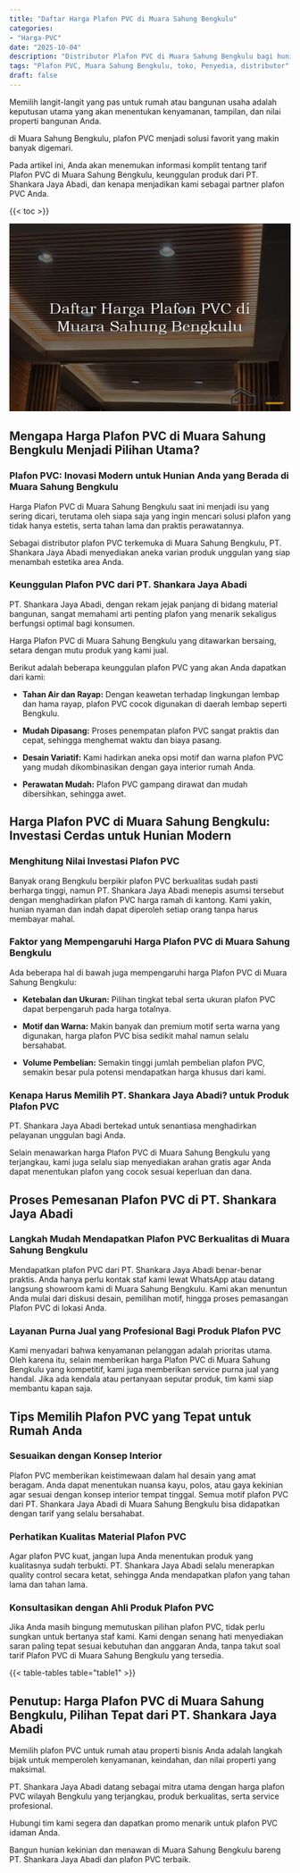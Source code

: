```yaml
---
title: "Daftar Harga Plafon PVC di Muara Sahung Bengkulu"
categories: 
- "Harga-PVC"
date: "2025-10-04"
description: "Distributor Plafon PVC di Muara Sahung Bengkulu bagi hunian, perkantoran, dan ritel. Panel unggulan, pilihan motif, warna modern, dengan jasa penempatan dikerjakan oleh teknisi profesional serta kepastian resmi!|Layanan penyediaan Plafon PVC di Muara Sahung Bengkulu untuk kebutuhan rumah, office, atau ritel, beserta panel unggulan dan instalasi oleh tim profesional serta jaminan resmi.|Pilihan Plafon PVC di Muara Sahung Bengkulu yang terbukti untuk hunian, kantor, serta ritel, dengan panel berkualitas dan penempatan dikerjakan oleh tenaga ahli berpengalaman serta jaminan resmi.|Penjualan Plafon PVC di Muara Sahung Bengkulu bagi rumah, kantor, serta gerai, dengan material unggulan dan instalasi oleh teknisi berpengalaman, dilengkapi dengan garansi resmi.}"
tags: "Plafon PVC, Muara Sahung Bengkulu, toko, Penyedia, distributor"
draft: false
---
```


Memilih langit-langit yang pas untuk rumah atau bangunan usaha adalah keputusan utama yang akan menentukan kenyamanan, tampilan, dan nilai properti bangunan Anda.

di Muara Sahung Bengkulu, plafon PVC menjadi solusi favorit yang makin banyak digemari.

Pada artikel ini, Anda akan menemukan informasi komplit tentang tarif Plafon PVC di Muara Sahung Bengkulu, keunggulan produk dari PT. Shankara Jaya Abadi, dan kenapa menjadikan kami sebagai partner plafon PVC Anda.

{{< toc >}}

![Daftar Harga Plafon PVC di Muara Sahung Bengkulu](/images/Harga-PVC/Daftar-Harga-Plafon-PVC-di-Muara-Sahung-Bengkulu.png)


## Mengapa Harga Plafon PVC di Muara Sahung Bengkulu Menjadi Pilihan Utama?

### Plafon PVC: Inovasi Modern untuk Hunian Anda yang Berada di Muara Sahung Bengkulu

Harga Plafon PVC di Muara Sahung Bengkulu saat ini menjadi isu yang sering dicari, terutama oleh siapa saja yang ingin mencari solusi plafon yang tidak hanya estetis, serta tahan lama dan praktis perawatannya.

Sebagai distributor plafon PVC terkemuka di Muara Sahung Bengkulu, PT. Shankara Jaya Abadi menyediakan aneka varian produk unggulan yang siap menambah estetika area Anda.

### Keunggulan Plafon PVC dari PT. Shankara Jaya Abadi

PT. Shankara Jaya Abadi, dengan rekam jejak panjang di bidang material bangunan, sangat memahami arti penting plafon yang menarik sekaligus berfungsi optimal bagi konsumen.

Harga Plafon PVC di Muara Sahung Bengkulu yang ditawarkan bersaing, setara dengan mutu produk yang kami jual.

Berikut adalah beberapa keunggulan plafon PVC yang akan Anda dapatkan dari kami:

- **Tahan Air dan Rayap:** Dengan keawetan terhadap lingkungan lembap dan hama rayap, plafon PVC cocok digunakan di daerah lembap seperti Bengkulu.

- **Mudah Dipasang:** Proses penempatan plafon PVC sangat praktis dan cepat, sehingga menghemat waktu dan biaya pasang.

- **Desain Variatif:** Kami hadirkan aneka opsi motif dan warna plafon PVC yang mudah dikombinasikan dengan gaya interior rumah Anda.

- **Perawatan Mudah:** Plafon PVC gampang dirawat dan mudah dibersihkan, sehingga awet.

## Harga Plafon PVC di Muara Sahung Bengkulu: Investasi Cerdas untuk Hunian Modern

### Menghitung Nilai Investasi Plafon PVC

Banyak orang Bengkulu berpikir plafon PVC berkualitas sudah pasti berharga tinggi, namun PT. Shankara Jaya Abadi menepis asumsi tersebut dengan menghadirkan plafon PVC harga ramah di kantong. Kami yakin, hunian nyaman dan indah dapat diperoleh setiap orang tanpa harus membayar mahal.

### Faktor yang Mempengaruhi Harga Plafon PVC di Muara Sahung Bengkulu

Ada beberapa hal di bawah juga mempengaruhi harga Plafon PVC di Muara Sahung Bengkulu:

- **Ketebalan dan Ukuran:** Pilihan tingkat tebal serta ukuran plafon PVC dapat berpengaruh pada harga totalnya.

- **Motif dan Warna:** Makin banyak dan premium motif serta warna yang digunakan, harga plafon PVC bisa sedikit mahal namun selalu bersahabat.

- **Volume Pembelian:** Semakin tinggi jumlah pembelian plafon PVC, semakin besar pula potensi mendapatkan harga khusus dari kami.

### Kenapa Harus Memilih PT. Shankara Jaya Abadi? untuk Produk Plafon PVC

PT. Shankara Jaya Abadi bertekad untuk senantiasa menghadirkan pelayanan unggulan bagi Anda.

Selain menawarkan harga Plafon PVC di Muara Sahung Bengkulu yang terjangkau, kami juga selalu siap menyediakan arahan gratis agar Anda dapat menentukan plafon yang cocok sesuai keperluan dan dana.

## Proses Pemesanan Plafon PVC di PT. Shankara Jaya Abadi

### Langkah Mudah Mendapatkan Plafon PVC Berkualitas di Muara Sahung Bengkulu

Mendapatkan plafon PVC dari PT. Shankara Jaya Abadi benar-benar praktis. Anda hanya perlu kontak staf kami lewat WhatsApp atau datang langsung showroom kami di Muara Sahung Bengkulu. Kami akan menuntun Anda mulai dari diskusi desain, pemilihan motif, hingga proses pemasangan Plafon PVC di lokasi Anda.

### Layanan Purna Jual yang Profesional Bagi Produk Plafon PVC

Kami menyadari bahwa kenyamanan pelanggan adalah prioritas utama. Oleh karena itu, selain memberikan harga Plafon PVC di Muara Sahung Bengkulu yang kompetitif, kami juga memberikan service purna jual yang handal. Jika ada kendala atau pertanyaan seputar produk, tim kami siap membantu kapan saja.

## Tips Memilih Plafon PVC yang Tepat untuk Rumah Anda

### Sesuaikan dengan Konsep Interior

Plafon PVC memberikan keistimewaan dalam hal desain yang amat beragam. Anda dapat menentukan nuansa kayu, polos, atau gaya kekinian agar sesuai dengan konsep interior tempat tinggal. Semua motif plafon PVC dari PT. Shankara Jaya Abadi di Muara Sahung Bengkulu bisa didapatkan dengan tarif yang selalu bersahabat.

### Perhatikan Kualitas Material Plafon PVC

Agar plafon PVC kuat, jangan lupa Anda menentukan produk yang kualitasnya sudah terbukti. PT. Shankara Jaya Abadi selalu menerapkan quality control secara ketat, sehingga Anda mendapatkan plafon yang tahan lama dan tahan lama.

### Konsultasikan dengan Ahli Produk Plafon PVC

Jika Anda masih bingung memutuskan pilihan plafon PVC, tidak perlu sungkan untuk bertanya staf kami. Kami dengan senang hati menyediakan saran paling tepat sesuai kebutuhan dan anggaran Anda, tanpa takut soal tarif Plafon PVC di Muara Sahung Bengkulu yang tersedia.

{{< table-tables table="table1" >}}

## Penutup: Harga Plafon PVC di Muara Sahung Bengkulu, Pilihan Tepat dari PT. Shankara Jaya Abadi

Memilih plafon PVC untuk rumah atau properti bisnis Anda adalah langkah bijak untuk memperoleh kenyamanan, keindahan, dan nilai properti yang maksimal.

PT. Shankara Jaya Abadi datang sebagai mitra utama dengan harga plafon PVC wilayah Bengkulu yang terjangkau, produk berkualitas, serta service profesional.

Hubungi tim kami segera dan dapatkan promo menarik untuk plafon PVC idaman Anda.

Bangun hunian kekinian dan menawan di Muara Sahung Bengkulu bareng PT. Shankara Jaya Abadi dan plafon PVC terbaik.